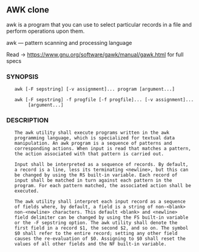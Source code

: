 ## AWK clone

awk is a program that you can use to select particular records in a file and perform operations upon them.

awk — pattern scanning and processing language

Read -> https://www.gnu.org/software/gawk/manual/gawk.html for full specs

### SYNOPSIS

       awk [-F sepstring] [-v assignment]... program [argument...]

       awk [-F sepstring] -f progfile [-f progfile]... [-v assignment]...
            [argument...]


### DESCRIPTION

       The awk utility shall execute programs written in the awk
       programming language, which is specialized for textual data
       manipulation. An awk program is a sequence of patterns and
       corresponding actions. When input is read that matches a pattern,
       the action associated with that pattern is carried out.

       Input shall be interpreted as a sequence of records. By default,
       a record is a line, less its terminating <newline>, but this can
       be changed by using the RS built-in variable. Each record of
       input shall be matched in turn against each pattern in the
       program. For each pattern matched, the associated action shall be
       executed.

       The awk utility shall interpret each input record as a sequence
       of fields where, by default, a field is a string of non-<blank>
       non-<newline> characters. This default <blank> and <newline>
       field delimiter can be changed by using the FS built-in variable
       or the -F sepstring option. The awk utility shall denote the
       first field in a record $1, the second $2, and so on. The symbol
       $0 shall refer to the entire record; setting any other field
       causes the re-evaluation of $0. Assigning to $0 shall reset the
       values of all other fields and the NF built-in variable.



